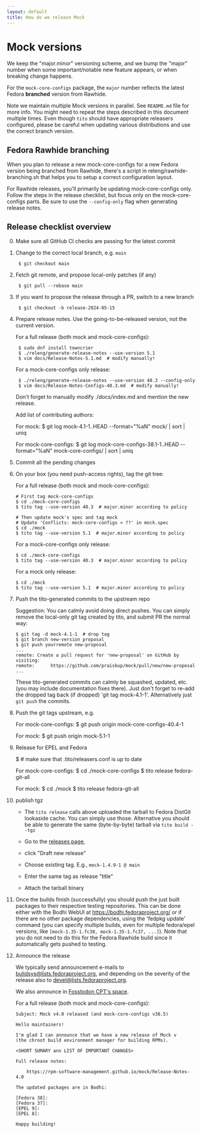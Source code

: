 ```yaml
---
layout: default
title: How do we release Mock
---
```


# Mock versions

We keep the "major.minor" versioning scheme, and we bump the "major" number when
some important/notable new feature appears, or when breaking change happens.

For the `mock-core-configs` package, the `major` number reflects the latest
Fedora **branched** version from Rawhide.

Note we maintain multiple Mock versions in parallel.  See `README.md` file
for more info.  You might need to repeat the steps described in this document
multiple times.  Even though `tito` should have appropriate releasers
configured, please be careful when updating various distributions and use the
correct branch version.

## Fedora Rawhide branching

When you plan to release a new mock-core-configs for a new Fedora version being
branched from Rawhide, there's a script in releng/rawhide-branching.sh that
helps you to setup a correct configuration layout.

For Rawhide releases, you'll primarily be updating mock-core-configs only. Follow the
steps in the release checklist, but focus only on the mock-core-configs parts.
Be sure to use the `--config-only` flag when generating release notes.

## Release checklist overview

0. Make sure all GitHub CI checks are passing for the latest commit

1. Change to the correct local branch, e.g. `main`

        $ git checkout main

2. Fetch git remote, and propose local-only patches (if any)

        $ git pull --rebase main

3. If you want to propose the release through a PR, switch to a new branch

        $ git checkout -b release-2024-05-15

5. Prepare release notes. Use the going-to-be-released version, not
   the current version.

   For a full release (both mock and mock-core-configs):
        
        $ sudo dnf install towncrier
        $ ./releng/generate-release-notes --use-version 5.1
        $ vim docs/Release-Notes-5.1.md  # modify manually!
        
   For a mock-core-configs only release:
   
        $ ./releng/generate-release-notes --use-version 40.3 --config-only
        $ vim docs/Release-Notes-Configs-40.3.md  # modify manually!

   Don't forget to manually modify ./docs/index.md and mention the new release.

   Add list of contributing authors:

   For mock:
       $ git log mock-4.1-1..HEAD --format="%aN" mock/ | sort | uniq
   
   For mock-core-configs:
       $ git log mock-core-configs-38.1-1..HEAD --format="%aN" mock-core-configs/ | sort | uniq

6. Commit all the pending changes

7. On your box (you need push-access rights), tag the git tree:

   For a full release (both mock and mock-core-configs):
       
       # First tag mock-core-configs
       $ cd ./mock-core-configs
       $ tito tag --use-version 40.3  # major.minor according to policy
       
       # Then update mock's spec and tag mock
       # Update 'Conflicts: mock-core-configs < ??' in mock.spec
       $ cd ./mock
       $ tito tag --use-version 5.1  # major.minor according to policy

   For a mock-core-configs only release:
   
       $ cd ./mock-core-configs
       $ tito tag --use-version 40.3  # major.minor according to policy
       
   For a mock only release:
   
       $ cd ./mock
       $ tito tag --use-version 5.1  # major.minor according to policy

8. Push the tito-generated commits to the upstream repo

   Suggestion: You can calmly avoid doing direct pushes.  You can simply remove
   the local-only git tag created by tito, and submit PR the normal way:

       $ git tag -d mock-4.1-1  # drop tag
       $ git branch new-version proposal
       $ git push yourremote new-proposal
       ...
       remote: Create a pull request for 'new-proposal' on GitHub by visiting:
       remote:      https://github.com/praiskup/mock/pull/new/new-proposal
       ...

    These tito-generated commits can calmly be squashed, updated, etc. (you may
    include documentation fixes there).  Just don't forget to re-add the dropped
    tag back (if dropped) 'git tag mock-4.1-1'.  Alternatively just `git push`
    the commits.

9. Push the git tags upstream, e.g.

   For mock-core-configs:
       $ git push origin mock-core-configs-40.4-1
       
   For mock:
       $ git push origin mock-5.1-1

10. Release for EPEL and Fedora

    $ # make sure that .tito/releasers.conf is up to date
    
    For mock-core-configs:
    $ cd ./mock-core-configs
    $ tito release fedora-git-all
    
    For mock:
    $ cd ./mock
    $ tito release fedora-git-all

11. publish tgz

    - The `tito release` calls above uploaded the tarball to Fedora DistGit
      lookaside cache.  You can simply use those.  Alternative you should be able
      to generate the same (byte-by-byte) tarball via `tito build --tgz`

    - Go to the [releases page](https://github.com/rpm-software-management/mock/releases),

    - click "Draft new release"

    - Choose existing tag. E.g., `mock-1.4.9-1 @ main`

    - Enter the same tag as release "title"

    - Attach the tarball binary

12. Once the builds finish (successfully) you should push the just built packages
   to their respective testing repositories. This can be done either with the
   Bodhi WebUI at https://bodhi.fedoraproject.org/ or if there are no other
   package dependencies, using the 'fedpkg update' command (you can specify
   multiple builds, even for multiple fedora/epel versions, like
   `[mock-1.35-1.fc38, mock-1.35-1.fc37, ...]`).  Note that you do not need to
   do this for the Fedora Rawhide build since it automatically gets pushed to
   testing.

13. Announce the release

    We typically send announcement e-mails to
    [bulidsys@lists.fedoraproject.org](https://lists.fedoraproject.org/archives/list/buildsys@lists.fedoraproject.org/),
    and depending on the severity of the release also to
    [devel@lists.fedoraproject.org](https://lists.fedoraproject.org/archives/list/devel@lists.fedoraproject.org/).

    We also announce in [Fosstodon CPT's space](https://fosstodon.org/@fedoracpt).

    For a full release (both mock and mock-core-configs):

        Subject: Mock v4.0 released (and mock-core-configs v38.5)

        Hello maintainers!

        I'm glad I can announce that we have a new release of Mock v
        (the chroot build environment manager for building RPMs).

        <SHORT SUMARY ann LIST OF IMPORTANT CHANGES>

        Full release notes:

            https://rpm-software-management.github.io/mock/Release-Notes-4.0

        The updated packages are in Bodhi:

        [Fedora 38]:
        [Fedora 37]:
        [EPEL 9]:
        [EPEL 8]:

        Happy building!
